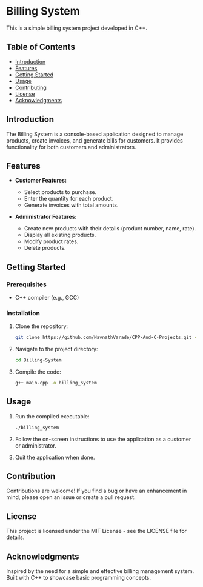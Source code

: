# Billing System

This is a simple billing system project developed in C++.

## Table of Contents

- [Introduction](#introduction)
- [Features](#features)
- [Getting Started](#getting-started)
- [Usage](#usage)
- [Contributing](#contributing)
- [License](#license)
- [Acknowledgments](#Acknowledgments)

## Introduction

The Billing System is a console-based application designed to manage products, create invoices, and generate bills for customers. It provides functionality for both customers and administrators.


## Features

- **Customer Features:**
  - Select products to purchase.
  - Enter the quantity for each product.
  - Generate invoices with total amounts.

- **Administrator Features:**
  - Create new products with their details (product number, name, rate).
  - Display all existing products.
  - Modify product rates.
  - Delete products.

## Getting Started

### Prerequisites

- C++ compiler (e.g., GCC)

### Installation

1. Clone the repository:

   ```bash
   git clone https://github.com/NavnathVarade/CPP-And-C-Projects.git -b main --single-branch Billing-System.git

2. Navigate to the project directory:

    ```bash
    cd Billing-System

3. Compile the code:

    ```bash
    g++ main.cpp -o billing_system

## Usage

1. Run the compiled executable:

    ```bash
    ./billing_system

2. Follow the on-screen instructions to use the application as a customer or administrator.

3. Quit the application when done.

## Contribution
Contributions are welcome! If you find a bug or have an enhancement in mind, please open an issue or create a pull request.

## License 
This project is licensed under the MIT License - see the LICENSE file for details.

## Acknowledgments
Inspired by the need for a simple and effective billing management system.
Built with C++ to showcase basic programming concepts.
